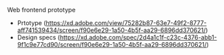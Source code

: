 Web frontend prototype
- Prtotype (https://xd.adobe.com/view/75282b87-63e7-49f2-8777-aff741539434/screen/f90e6e29-1a50-4b5f-aa29-6896dd370621/)
- Design specs (https://xd.adobe.com/spec/2d4a1c1f-c23c-4376-abb1-9f1c9e77cd90/screen/f90e6e29-1a50-4b5f-aa29-6896dd370621/)
